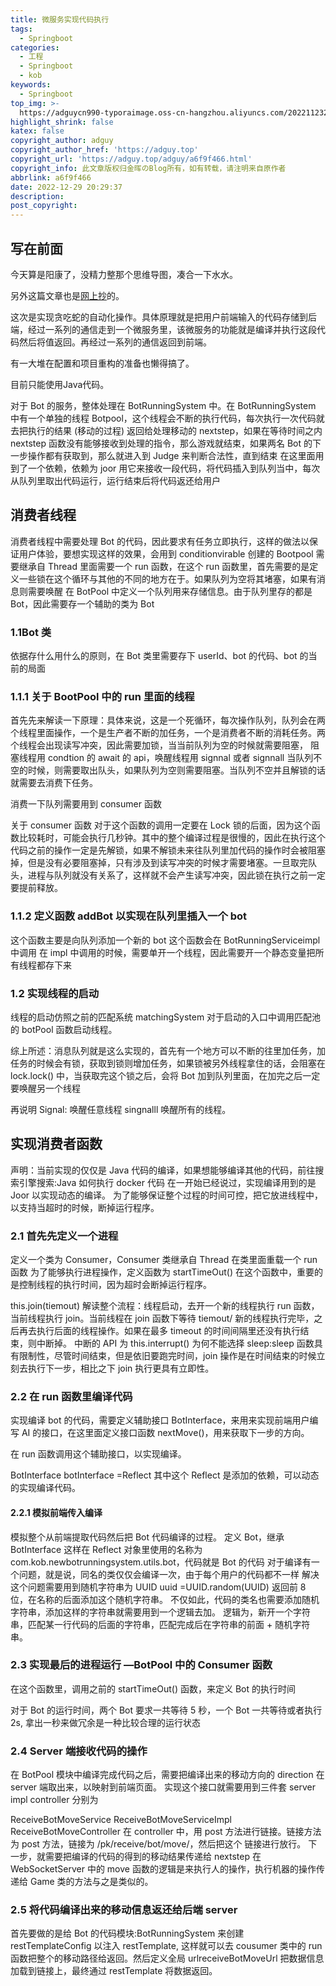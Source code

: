 ```yaml
---
title: 微服务实现代码执行
tags:
  - Springboot
categories:
  - 工程
  - Springboot
  - kob
keywords:
  - Springboot
top_img: >-
  https://adguycn990-typoraimage.oss-cn-hangzhou.aliyuncs.com/202211232358703.webp
highlight_shrink: false
katex: false
copyright_author: adguy
copyright_author_href: 'https://adguy.top'
copyright_url: 'https://adguy.top/adguy/a6f9f466.html'
copyright_info: 此文章版权归金晖のBlog所有，如有转载，请注明来自原作者
abbrlink: a6f9f466
date: 2022-12-29 20:29:37
description:
post_copyright:
---
```


## 写在前面

今天算是阳康了，没精力整那个思维导图，凑合一下水水。

另外这篇文章也是[网上抄](https://www.acwing.com/solution/content/149539/)的。

这次是实现贪吃蛇的自动化操作。具体原理就是把用户前端输入的代码存储到后端，经过一系列的通信走到一个微服务里，该微服务的功能就是编译并执行这段代码然后将值返回。再经过一系列的通信返回到前端。

有一大堆在配置和项目重构的准备也懒得搞了。

目前只能使用Java代码。

对于 Bot 的服务，整体处理在 BotRunningSystem 中。在 BotRunningSystem 中有一个单独的线程 Botpool，这个线程会不断的执行代码，每次执行一次代码就去把执行的结果 (移动的过程) 返回给处理移动的 nextstep，如果在等待时间之内 nextstep 函数没有能够接收到处理的指令，那么游戏就结束，如果两名 Bot 的下一步操作都有获取到，那么就进入到 Judge 来判断合法性，直到结束
在这里面用到了一个依赖，依赖为 joor 用它来接收一段代码，将代码插入到队列当中，每次从队列里取出代码运行，运行结束后将代码返还给用户

## 消费者线程

消费者线程中需要处理 Bot 的代码，因此要求有任务立即执行，这样的做法以保证用户体验，要想实现这样的效果，会用到 conditionvirable
创建的 Bootpool 需要继承自 Thread 里面需要一个 run 函数，在这个 run 函数里，首先需要的是定义一些锁在这个循环与其他的不同的地方在于。如果队列为空将其堵塞，如果有消息则需要唤醒
在 BotPool 中定义一个队列用来存储信息。由于队列里存的都是 Bot，因此需要存一个辅助的类为 Bot

### 1.1Bot 类
依据存什么用什么的原则，在 Bot 类里需要存下 userId、bot 的代码、bot 的当前的局面

### 1.1.1 关于 BootPool 中的 run 里面的线程
首先先来解读一下原理：具体来说，这是一个死循环，每次操作队列，队列会在两个线程里面操作，一个是生产者不断的加任务，一个是消费者不断的消耗任务。两个线程会出现读写冲突，因此需要加锁，当当前队列为空的时候就需要阻塞，
阻塞线程用 condtion 的 await 的 api，唤醒线程用 signnal 或者 signnall
当队列不空的时候，则需要取出队头，如果队列为空则需要阻塞。当队列不空并且解锁的话就需要去消费下任务。

消费一下队列需要用到 consumer 函数

关于 consumer 函数
对于这个函数的调用一定要在 Lock 锁的后面，因为这个函数比较耗时，可能会执行几秒钟。其中的整个编译过程是很慢的，因此在执行这个代码之前的操作一定是先解锁，如果不解锁未来往队列里加代码的操作时会被阻塞掉，但是没有必要阻塞掉，只有涉及到读写冲突的时候才需要堵塞。一旦取完队头，进程与队列就没有关系了，这样就不会产生读写冲突，因此锁在执行之前一定要提前释放。

### 1.1.2 定义函数 addBot 以实现在队列里插入一个 bot
这个函数主要是向队列添加一个新的 bot
这个函数会在 BotRunningServiceimpl 中调用
在 impl 中调用的时候，需要单开一个线程，因此需要开一个静态变量把所有线程都存下来

### 1.2 实现线程的启动
线程的启动仿照之前的匹配系统 matchingSystem 对于启动的入口中调用匹配池的 botPool 函数启动线程。

综上所述：消息队列就是这么实现的，首先有一个地方可以不断的往里加任务，加任务的时候会有锁，获取到锁则增加任务，如果锁被另外线程拿住的话，会阻塞在 lock.lock() 中，当获取完这个锁之后，会将 Bot 加到队列里面，在加完之后一定要唤醒另一个线程

再说明 Signal: 唤醒任意线程 singnalll 唤醒所有的线程。

## 实现消费者函数

声明：当前实现的仅仅是 Java 代码的编译，如果想能够编译其他的代码，前往搜索引擎搜索:Java 如何执行 docker 代码
在一开始已经说过，实现编译用到的是 Joor 以实现动态的编译。
为了能够保证整个过程的时间可控，把它放进线程中，以支持当超时的时候，断掉运行程序。

### 2.1 首先先定义一个进程
定义一个类为 Consumer，Consumer 类继承自 Thread
在类里面重载一个 run 函数
为了能够执行进程操作，定义函数为 startTimeOut()
在这个函数中，重要的是控制线程的执行时间，因为超时会断掉运行程序。

this.join(tiemout)
解读整个流程：线程启动，去开一个新的线程执行 run 函数，当前线程执行 join。当前线程在 join 函数下等待 tiemout/ 新的线程执行完毕，之后再去执行后面的线程操作。如果在最多 timeout 的时间间隔里还没有执行结束，则中断掉。
中断的 API 为 this.interrupt()
为何不能选择 sleep:sleep 函数具有限制性，尽管时间结束，但是依旧要跑完时间，join 操作是在时间结束的时候立刻去执行下一步，相比之下 join 执行更具有立即性。

### 2.2 在 run 函数里编译代码
实现编译 bot 的代码，需要定义辅助接口 BotInterface，来用来实现前端用户编写 AI 的接口，在这里面定义接口函数 nextMove()，用来获取下一步的方向。

在 run 函数调用这个辅助接口，以实现编译。

BotInterface botInterface =Reflect
其中这个 Reflect 是添加的依赖，可以动态的实现编译代码。

#### 2.2.1 模拟前端传入编译
模拟整个从前端提取代码然后把 Bot 代码编译的过程。
定义 Bot，继承 BotInterface
这样在 Reflect 对象里使用的名称为 com.kob.newbotrunningsystem.utils.bot，代码就是 Bot 的代码
对于编译有一个问题，就是说，同名的类仅仅会编译一次，由于每个用户的代码都不一样
解决这个问题需要用到随机字符串为 UUID uuid =UUID.random(UUID)
返回前 8 位，在名称的后面添加这个随机字符串。
不仅如此，代码的类名也需要添加随机字符串，添加这样的字符串就需要用到一个逻辑去加。
逻辑为，新开一个字符串，匹配某一行代码的后面的字符串，匹配完成后在字符串的前面 + 随机字符串。

### 2.3 实现最后的进程运行 —BotPool 中的 Consumer 函数
在这个函数里，调用之前的 startTimeOut() 函数，来定义 Bot 的执行时间

对于 Bot 的运行时间，两个 Bot 要求一共等待 5 秒，一个 Bot 一共等待或者执行 2s, 拿出一秒来做冗余是一种比较合理的运行状态

### 2.4 Server 端接收代码的操作
在 BotPool 模块中编译完成代码之后，需要把编译出来的移动方向的 direction 在 server 端取出来，以映射到前端页面。
实现这个接口就需要用到三件套 server impl controller
分别为

ReceiveBotMoveService
ReceiveBotMoveServiceImpl
ReceiveBotMoveController
在 controller 中，用 post 方法进行链接。链接方法为 post 方法，链接为 /pk/receive/bot/move/，然后把这个 链接进行放行。
下一步，就需要把编译的代码的得到的移动结果传递给 nextstep
在 WebSocketServer 中的 move 函数的逻辑是来执行人的操作，执行机器的操作传递给 Game 类的方法与之是类似的。

### 2.5 将代码编译出来的移动信息返还给后端 server
首先要做的是给 Bot 的代码模块:BotRunningSystem 来创建 restTemplateConfig 以注入 restTemplate, 这样就可以去 cousumer 类中的 run 函数把整个的移动路径给返回。然后定义全局 urlreceiveBotMoveUrl 把数据信息加载到链接上，最终通过 restTemplate 将数据返回。
